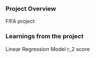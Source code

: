 ### Project Overview

 FIFA project 


### Learnings from the project

 Linear Regression Model 
r_2 score 


